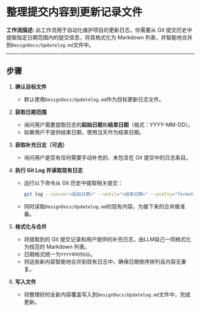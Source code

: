 # 整理提交内容到更新记录文件

**工作流描述:**
此工作流用于自动化维护项目的更新日志。你需要从 Git 提交历史中提取指定日期范围内的提交信息，将其格式化为 Markdown 列表，并智能地合并到`DesignDocs/Updatelog.md`文件中。

---

## 步骤

1.  **确认目标文件**

    - 默认使用`DesignDocs/Updatelog.md`作为目标更新日志文件。

2.  **获取日期范围**

    - 询问用户需要提取日志的**起始日期**和**结束日期**（格式：YYYY-MM-DD）。
    - 如果用户不提供结束日期，使用当天作为结束日期。

3.  **获取补充日志（可选）**

    - 询问用户是否有任何需要手动补充的、未包含在 Git 提交中的日志条目。

4.  **执行 Git Log 并读取现有日志**

    - 运行以下命令从 Git 历史中提取相关提交：
      ```bash
      git log --since="<起始日期>" --until="<结束日期>" --pretty="format:%cs %s%n%b" --no-patch
      ```
    - 同时读取`DesignDocs/Updatelog.md`的现有内容，为接下来的合并做准备。

5.  **格式化与合并**

    - 将提取到的 Git 提交记录和用户提供的补充日志，由LLM自己一同格式化为规范的 Markdown 列表。
    - 日期格式统一为`YYYY年M月D日`。
    - 将这些新内容智能地合并到现有日志中，确保日期倒序排列且内容无重复。

6.  **写入文件**
    - 将整理好的全新内容覆盖写入到`DesignDocs/Updatelog.md`文件中，完成更新。
